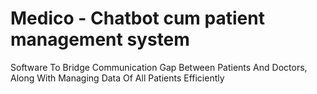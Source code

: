# Medico - Chatbot cum patient management system

Software To Bridge Communication Gap Between Patients And Doctors, Along With Managing Data Of All Patients Efficiently
